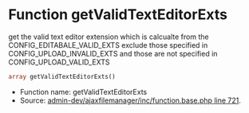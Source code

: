 Function getValidTextEditorExts
===========================

get the valid text editor extension
which is calcualte from the CONFIG_EDITABALE_VALID_EXTS
exclude those specified in CONFIG_UPLOAD_INVALID_EXTS
and those are not specified in CONFIG_UPLOAD_VALID_EXTS



```php
array getValidTextEditorExts()
```

* Function name: getValidTextEditorExts
* Source: [admin-dev/ajaxfilemanager/inc/function.base.php line 721](https://github.com/PrestaShop/PrestaShop/blob/1.5.0.15/admin-dev/ajaxfilemanager/inc/function.base.php#L721).

